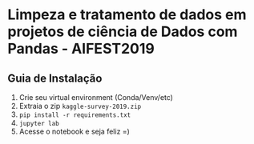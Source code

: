 # Limpeza e tratamento de dados em projetos de ciência de Dados com Pandas - AIFEST2019

## Guia de Instalação

1. Crie seu virtual environment (Conda/Venv/etc)
2. Extraia o zip `kaggle-survey-2019.zip`
3. `pip install -r requirements.txt`
4. `jupyter lab`
5. Acesse o notebook e seja feliz =)